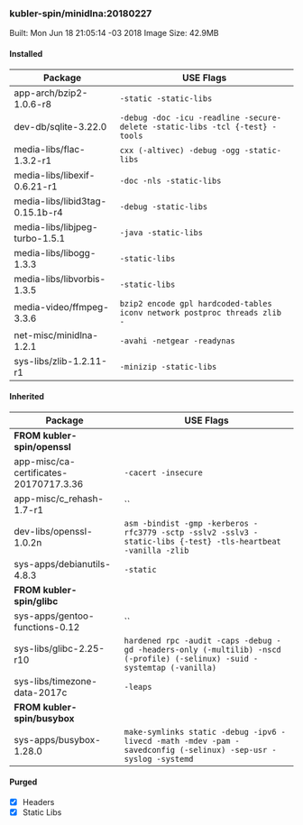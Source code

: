 ### kubler-spin/minidlna:20180227

Built: Mon Jun 18 21:05:14 -03 2018
Image Size: 42.9MB

#### Installed
Package | USE Flags
--------|----------
app-arch/bzip2-1.0.6-r8 | `-static -static-libs`
dev-db/sqlite-3.22.0 | `-debug -doc -icu -readline -secure-delete -static-libs -tcl {-test} -tools`
media-libs/flac-1.3.2-r1 | `cxx (-altivec) -debug -ogg -static-libs`
media-libs/libexif-0.6.21-r1 | `-doc -nls -static-libs`
media-libs/libid3tag-0.15.1b-r4 | `-debug -static-libs`
media-libs/libjpeg-turbo-1.5.1 | `-java -static-libs`
media-libs/libogg-1.3.3 | `-static-libs`
media-libs/libvorbis-1.3.5 | `-static-libs`
media-video/ffmpeg-3.3.6 | `bzip2 encode gpl hardcoded-tables iconv network postproc threads zlib -`
net-misc/minidlna-1.2.1 | `-avahi -netgear -readynas`
sys-libs/zlib-1.2.11-r1 | `-minizip -static-libs`
#### Inherited
Package | USE Flags
--------|----------
**FROM kubler-spin/openssl** |
app-misc/ca-certificates-20170717.3.36 | `-cacert -insecure`
app-misc/c_rehash-1.7-r1 | ``
dev-libs/openssl-1.0.2n | `asm -bindist -gmp -kerberos -rfc3779 -sctp -sslv2 -sslv3 -static-libs {-test} -tls-heartbeat -vanilla -zlib`
sys-apps/debianutils-4.8.3 | `-static`
**FROM kubler-spin/glibc** |
sys-apps/gentoo-functions-0.12 | ``
sys-libs/glibc-2.25-r10 | `hardened rpc -audit -caps -debug -gd -headers-only (-multilib) -nscd (-profile) (-selinux) -suid -systemtap (-vanilla)`
sys-libs/timezone-data-2017c | `-leaps`
**FROM kubler-spin/busybox** |
sys-apps/busybox-1.28.0 | `make-symlinks static -debug -ipv6 -livecd -math -mdev -pam -savedconfig (-selinux) -sep-usr -syslog -systemd`
#### Purged
- [x] Headers
- [x] Static Libs
